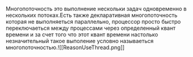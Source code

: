 Многопоточность это выполнение нескольки задач одновременно в нескольких потоках.Есть также декларативная многопоточность которая не выполняеться параллельно, процессор просто быстро переключаеться между процессами через определенный квант времени и за счет того что этот квант времени настолько незначительный такое выполение условно называеться многопоточностью.![[ReasonUseThread.png]]